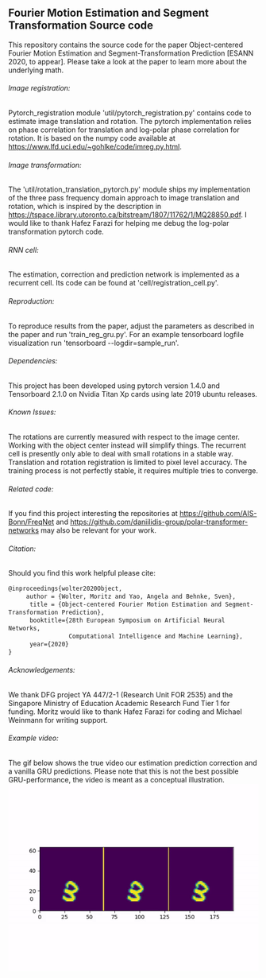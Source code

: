 Fourier Motion Estimation and Segment Transformation Source code
--------------------------------------------------------------------------------------------------------------------

This repository contains the source code for the paper Object-centered Fourier Motion Estimation and
Segment-Transformation Prediction [ESANN 2020, to appear]. Please take a look at the 
paper to learn more about the underlying math.

###### Image registration:
Pytorch_registration module 'util/pytorch_registration.py' contains code to estimate image translation and rotation.
The pytorch implementation relies on phase correlation for translation and log-polar phase correlation for rotation.
It is based on the numpy code available at https://www.lfd.uci.edu/~gohlke/code/imreg.py.html. 

###### Image transformation:
The 'util/rotation_translation_pytorch.py' module ships my implementation of the three pass frequency domain
approach to image translation and rotation, which is inspired by the description in 
https://tspace.library.utoronto.ca/bitstream/1807/11762/1/MQ28850.pdf.
I would like to thank Hafez Farazi for helping me debug the log-polar transformation pytorch code.

###### RNN cell:
The estimation, correction and prediction network is implemented as a recurrent cell. Its code 
can be found at 'cell/registration_cell.py'.

###### Reproduction:
To reproduce results from the paper, adjust the parameters as described in the paper and run 'train_reg_gru.py'.
For an example tensorboard logfile visualization run 'tensorboard --logdir=sample_run'.

###### Dependencies:
This project has been developed using pytorch version 1.4.0 and Tensorboard 2.1.0 on Nvidia Titan Xp cards
using late 2019 ubuntu releases.

###### Known Issues:
The rotations are currently measured with respect to the image center. Working with the object center instead will 
simplify things. The recurrent cell is presently only able to deal with small rotations in a stable way.
Translation and rotation registration is limited to pixel level accuracy. The training process is not perfectly stable, it requires multiple tries to converge.

###### Related code:
If you find this project interesting the repositories at https://github.com/AIS-Bonn/FreqNet 
and https://github.com/daniilidis-group/polar-transformer-networks may also be relevant for your work.

###### Citation:
Should you find this work helpful please cite:
```
@inproceedings{wolter2020Object,
     author = {Wolter, Moritz and Yao, Angela and Behnke, Sven},
      title = {Object-centered Fourier Motion Estimation and Segment-Transformation Prediction},
      booktitle={28th European Symposium on Artificial Neural Networks, 
                 Computational Intelligence and Machine Learning},
      year={2020}
}
```

###### Acknowledgements:
We thank DFG project YA 447/2-1 (Research Unit FOR 2535) and the
Singapore Ministry of Education Academic Research Fund Tier 1 for funding. Moritz would
like to thank Hafez Farazi for coding and Michael Weinmann for writing support.

###### Example video:
The gif below shows the true video our estimation prediction correction and a vanilla GRU predictions.
Please note that this is not the best possible GRU-performance, the video is meant as a conceptual illustration.   
![Alt Text](example_video.gif)

